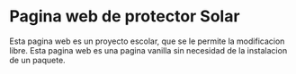# Pagina web de protector Solar
Esta pagina web es un proyecto escolar, que se le permite la modificacion libre.
Esta pagina web es una pagina vanilla sin necesidad de la instalacion de un paquete.
